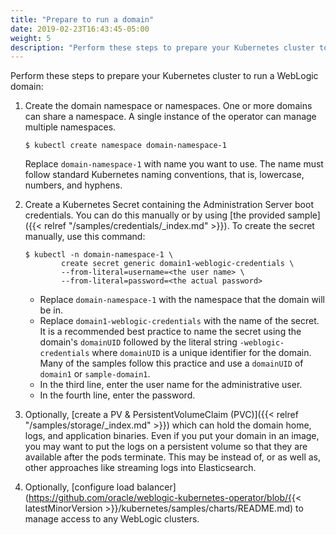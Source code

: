 ```yaml
---
title: "Prepare to run a domain"
date: 2019-02-23T16:43:45-05:00
weight: 5
description: "Perform these steps to prepare your Kubernetes cluster to run a WebLogic domain."
---
```



Perform these steps to prepare your Kubernetes cluster to run a WebLogic domain:

1. Create the domain namespace or namespaces.  One or more domains can share a namespace. A single instance of the operator can manage multiple namespaces.

    ```shell
    $ kubectl create namespace domain-namespace-1
    ```

    Replace `domain-namespace-1` with name you want to use.  The name must follow standard Kubernetes naming conventions, that is, lowercase,
    numbers, and hyphens.

1. Create a Kubernetes Secret containing the Administration Server boot credentials.  You can do this manually or by using
   [the provided sample]({{< relref "/samples/credentials/_index.md" >}}).  To create
   the secret manually, use this command:

    ```shell
    $ kubectl -n domain-namespace-1 \
            create secret generic domain1-weblogic-credentials \
            --from-literal=username=<the user name> \
            --from-literal=password=<the actual password>
    ```

    * Replace `domain-namespace-1` with the namespace that the domain will be in.
    * Replace `domain1-weblogic-credentials` with the name of the secret. It is a recommended best practice to name the secret using the domain's `domainUID` followed by the literal string `-weblogic-credentials` where `domainUID` is a unique identifier for the domain. Many of the samples follow this practice and use a `domainUID` of `domain1` or `sample-domain1`.
    * In the third line, enter the user name for the administrative user.
    * In the fourth line, enter the password.

1. Optionally, [create a PV & PersistentVolumeClaim (PVC)]({{< relref "/samples/storage/_index.md" >}}) which can hold the domain home, logs, and application binaries.
   Even if you put your domain in an image, you may want to put the logs on a persistent volume so that they are available after the pods terminate.
   This may be instead of, or as well as, other approaches like streaming logs into Elasticsearch.
1. Optionally, [configure load balancer](https://github.com/oracle/weblogic-kubernetes-operator/blob/{{< latestMinorVersion >}}/kubernetes/samples/charts/README.md) to manage access to any WebLogic clusters.

